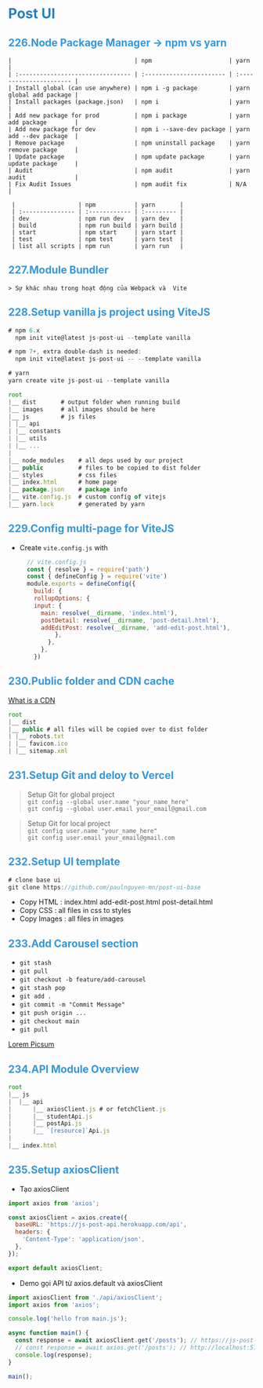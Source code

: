 # <span style="color: #2980b9">Post UI</span>

## <span style="color: #3498db">226.Node Package Manager -> npm vs yarn</span>
    |                                   | npm                      | yarn                    |
    | :-------------------------------- | :----------------------- | :---------------------- |
    | Install global (can use anywhere) | npm i -g package         | yarn global add package |
    | Install packages (package.json)   | npm i                    | yarn                    |
    | Add new package for prod          | npm i package            | yarn add package        |
    | Add new package for dev           | npm i --save-dev package | yarn add --dev package  |
    | Remove package                    | npm uninstall package    | yarn remove package     |
    | Update package                    | npm update package       | yarn update package     |
    | Audit                             | npm audit                | yarn audit              |
    | Fix Audit Issues                  | npm audit fix            | N/A                     |

     |                  | npm           | yarn       |
     | :--------------- | :------------ | :--------- |
     | dev              | npm run dev   | yarn dev   |
     | build            | npm run build | yarn build |
     | start            | npm start     | yarn start |
     | test             | npm test      | yarn test  |
     | list all scripts | npm run       | yarn run   |

## <span style="color: #3498db">227.Module Bundler</span>
    > Sự khác nhau trong hoạt động của Webpack và  Vite

## <span style="color: #3498db">228.Setup vanilla js project using ViteJS</span>
  ```javascript
  # npm 6.x
    npm init vite@latest js-post-ui --template vanilla

  # npm 7+, extra double-dash is needed:
    npm init vite@latest js-post-ui -- --template vanilla

  # yarn
  yarn create vite js-post-ui --template vanilla
  ```

  ```javascript
  root
|__ dist       # output folder when running build
|__ images     # all images should be here
|__ js         # js files
| |__ api
| |__ constants
| |__ utils
| |__ ...
|
|__ node_modules    # all deps used by our project
|__ public          # files to be copied to dist folder
|__ styles          # css files
|__ index.html      # home page
|__ package.json    # package info
|__ vite.config.js  # custom config of vitejs
|__ yarn.lock       # generated by yarn

  ```

## <span style="color: #3498db">229.Config multi-page for ViteJS</span>
- Create `vite.config.js` with
  
  ```javascript
    // vite.config.js
    const { resolve } = require('path')
    const { defineConfig } = require('vite')
    module.exports = defineConfig({
      build: {
      rollupOptions: {
      input: {
        main: resolve(__dirname, 'index.html'),
        postDetail: resolve(__dirname, 'post-detail.html'),
        addEditPost: resolve(__dirname, 'add-edit-post.html'),
            }, 
          },
        }, 
      })
  ``` 

## <span style="color: #3498db">230.Public folder and CDN cache</span>
[What is a CDN](https://www.imperva.com/learn/performance/what-is-cdn-how-it-works/)

```javascript
root
|__ dist
|__ public # all files will be copied over to dist folder 
| |__ robots.txt
| |__ favicon.ico
| |__ sitemap.xml
```

## <span style="color: #3498db">231.Setup Git and deloy to Vercel</span>
  > Setup Git for global project  
  > ```git config --global user.name "your_name_here"```  
  >```git config --global user.email your_email@gmail.com```

  > Setup Git for local project  
  > ```git config user.name "your_name_here"```  
  >```git config user.email your_email@gmail.com```


## <span style="color: #3498db">232.Setup UI template</span>
```javascript
# clone base ui
git clone https://github.com/paulnguyen-mn/post-ui-base
```
- Copy HTML : index.html add-edit-post.html post-detail.html
- Copy CSS : all files in css to styles
- Copy Images : all files in images

## <span style="color: #3498db">233.Add Carousel section</span>
- `git stash`
- `git pull`
- `git checkout -b feature/add-carousel`
- `git stash pop`
- `git add .`
- `git commit -m "Commit Message"`
- `git push origin ...`
- `git checkout main`
- `git pull`

[Lorem Picsum](https://picsum.photos/)

## <span style="color: #3498db">234.API Module Overview</span>
```javascript
root
|__ js
|  |__ api
|      |__ axiosClient.js # or fetchClient.js
|      |__ studentApi.js
|      |__ postApi.js
|      |__ `[resource]`Api.js
|
|__ index.html
```

## <span style="color: #3498db">235.Setup axiosClient</span>
- Tạo axiosClient
```javascript
import axios from 'axios';

const axiosClient = axios.create({
  baseURL: 'https://js-post-api.herokuapp.com/api',
  headers: {
    'Content-Type': 'application/json',
  },
});

export default axiosClient;
```

- Demo gọi API từ axios.default và axiosClient
```javascript
import axiosClient from './api/axiosClient';
import axios from 'axios';

console.log('hello from main.js');

async function main() {
  const response = await axiosClient.get('/posts'); // https://js-post-api.herokuapp.com/api/posts
  // const response = await axios.get('/posts'); // http://localhost:5173/posts
  console.log(response);
}

main();
```